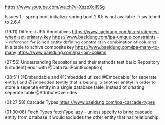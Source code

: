 https://www.youtube.com/watch?v=XszpXoII9Sg

Issues 1 -
spring boot initializer spring boot 2.6.5 is not available -> switched to 2.6.4

(19:11) Different JPA Annotations
https://www.baeldung.com/jpa-strategies-when-set-primary-key
https://www.baeldung.com/jpa-unique-constraints
-> reference for joined entity
defining constraint in combination of columns in a table to achive composite key
https://www.baeldung.com/jpa-many-to-many
https://www.baeldung.com/jpa-join-column

(27:56) Understanding Repositories and their methods
test basic Repository & student( error with @Data NullPointException)

(38:51) @Embeddable and @Embedded
utilzed @Embedable( for seperate entity) and @Embedded (entity that is belong to another entity)  in order to store a seperate entity in a single database table, instead of creating seperate table 
@AttributeOverrides


(01:27:58) Cascade Types
https://www.baeldung.com/jpa-cascade-types

(01:30:08) Fetch Types
fetchType.lazy - unless specify to bring cascade entity from database it would excludes the other entity that has relationship. 
